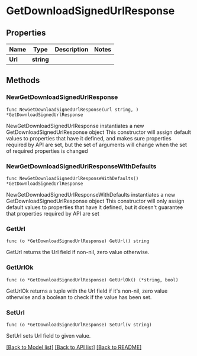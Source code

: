 # GetDownloadSignedUrlResponse

## Properties

Name | Type | Description | Notes
------------ | ------------- | ------------- | -------------
**Url** | **string** |  | 

## Methods

### NewGetDownloadSignedUrlResponse

`func NewGetDownloadSignedUrlResponse(url string, ) *GetDownloadSignedUrlResponse`

NewGetDownloadSignedUrlResponse instantiates a new GetDownloadSignedUrlResponse object
This constructor will assign default values to properties that have it defined,
and makes sure properties required by API are set, but the set of arguments
will change when the set of required properties is changed

### NewGetDownloadSignedUrlResponseWithDefaults

`func NewGetDownloadSignedUrlResponseWithDefaults() *GetDownloadSignedUrlResponse`

NewGetDownloadSignedUrlResponseWithDefaults instantiates a new GetDownloadSignedUrlResponse object
This constructor will only assign default values to properties that have it defined,
but it doesn't guarantee that properties required by API are set

### GetUrl

`func (o *GetDownloadSignedUrlResponse) GetUrl() string`

GetUrl returns the Url field if non-nil, zero value otherwise.

### GetUrlOk

`func (o *GetDownloadSignedUrlResponse) GetUrlOk() (*string, bool)`

GetUrlOk returns a tuple with the Url field if it's non-nil, zero value otherwise
and a boolean to check if the value has been set.

### SetUrl

`func (o *GetDownloadSignedUrlResponse) SetUrl(v string)`

SetUrl sets Url field to given value.



[[Back to Model list]](../README.md#documentation-for-models) [[Back to API list]](../README.md#documentation-for-api-endpoints) [[Back to README]](../README.md)



